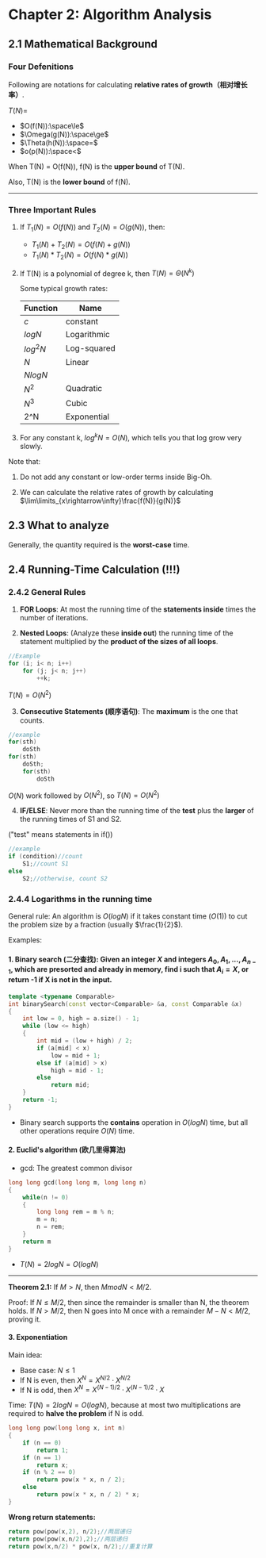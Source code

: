 # Chapter 2: Algorithm Analysis

## 2.1 Mathematical Background

### Four Defenitions
Following are notations for calculating **relative rates of growth（相对增长率）**.

$T(N) =$
* $O(f(N)):\space\le$ 
* $\Omega(g(N)):\space\ge$
* $\Theta(h(N)):\space=$
* $o(p(N)):\space<$

When T(N) = O(f(N)), f(N) is the **upper bound** of T(N).

Also, T(N) is the **lower bound** of f(N).

---
### Three Important Rules
1. If $T_1(N) = O(f(N))$ and $T_2(N) = O(g(N))$, then:
    * $T_1(N) + T_2(N) = O(f(N)+g(N))$
    * $T_1(N) * T_2(N) = O(f(N)*g(N))$

2. If T(N) is a polynomial of degree k, then $T(N) = \Theta(N^k)$

    Some typical growth rates:
    
    |Function | Name |
    | --- | --- |
    |$c$|constant|
    |$logN$|Logarithmic|
    |$log^2N$|Log-squared|
    |$N$|Linear|
    |$NlogN$||
    |$N^2$|Quadratic|
    |$N^3$|Cubic|
    |2^N|Exponential|

3. For any constant k, $log^kN = O(N)$, which tells you that log grow very slowly.

Note that:
1. Do not add any constant or low-order terms inside Big-Oh.

2. We can calculate the relative rates of growth by calculating $\lim\limits_{x\rightarrow\infty}\frac{f(N)}{g(N)}$

## 2.3 What to analyze
Generally, the quantity required is the **worst-case** time.

## 2.4 Running-Time Calculation (!!!)

### 2.4.2 General Rules
1. **FOR Loops**: At most the running time of the **statements inside** times the number of iterations.

2. **Nested Loops**: (Analyze these **inside out**) the running time of the statement multiplied by the **product of the sizes of all loops**.

```C++
//Example
for (i; i< n; i++)
    for (j; j< n; j++)
        ++k;
```
$T(N) = O(N^2)$

3. **Consecutive Statements (顺序语句)**: The **maximum** is the one that counts.
```C++
//example
for(sth)
    doSth
for(sth)
    doSth;
    for(sth)
        doSth
```
$O(N)$ work followed by $O(N^2)$, so $T(N)=O(N^2)$

4. **IF/ELSE**: Never more than the running time of the **test** plus the **larger** of the running times of S1 and S2.

("test" means statements in if())

```c++
//example
if (condition)//count
    S1;//count S1
else
    S2;//otherwise, count S2
```

### 2.4.4 Logarithms in the running time
General rule: An algorithm is $O(logN)$ if it takes constant time  $(O(1))$ to cut the problem size by a fraction (usually $\frac{1}{2}$).

Examples:
#### 1. Binary search (二分查找): Given an integer $X$ and integers $A_0,A_1,...,A_{n-1}$, which are presorted and already in memory, find i such that $A_i = X$, or return -1 if X is not in the input.

```c++
template <typename Comparable>
int binarySearch(const vector<Comparable> &a, const Comparable &x)
{
    int low = 0, high = a.size() - 1;
    while (low <= high)
    {
        int mid = (low + high) / 2;
        if (a[mid] < x)
            low = mid + 1;
        else if (a[mid] > x)
            high = mid - 1;
        else
            return mid;
    }
    return -1;
}
```
* Binary search supports the **contains** operation in $O(logN)$ time, but all other operations require $O(N)$ time.


#### 2. Euclid's algorithm (欧几里得算法)
* gcd: The greatest common divisor
```c++
long long gcd(long long m, long long n)
{
    while(n != 0)
    {
        long long rem = m % n;
        m = n;
        n = rem;
    }
    return m
}
```
* $T(N) = 2logN = O(logN)$
---
**Theorem 2.1:** If $M > N$, then $M mod N < M/2$.

Proof: If $N \leq M/2$, then since the remainder is smaller than N, the theorem holds.
If $N > M/2$, then N goes into M once with a remainder $M  - N < M/2$, proving it.


#### 3. Exponentiation
Main idea: 
* Base case: $N \leq 1$
* If N is even, then $X^N = X^{N/2} \cdot X^{N/2}$
* If N is odd, then $X^N = X^{(N-1)/2} \cdot X^{(N-1)/2} \cdot X$

Time: $T(N) = 2logN = O(logN)$, because at most two multiplications are required to **halve the problem** if N is odd.

```c++
long long pow(long long x, int n)
{
    if (n == 0)
        return 1;
    if (n == 1)
        return x;
    if (n % 2 == 0)
        return pow(x * x, n / 2);
    else
        return pow(x * x, n / 2) * x;
}
```

**Wrong return statements:**
```c++
return pow(pow(x,2), n/2);//两层递归
return pow(pow(x,n/2),2);//两层递归
return pow(x,n/2) * pow(x, n/2);//重复计算
```